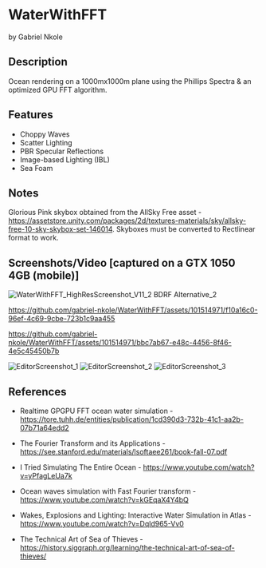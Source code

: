# WaterWithFFT
by Gabriel Nkole

## Description
Ocean rendering on a 1000mx1000m plane using the Phillips Spectra & an optimized GPU FFT algorithm.

## Features
- Choppy Waves
- Scatter Lighting
- PBR Specular Reflections
- Image-based Lighting (IBL)
- Sea Foam

## Notes
Glorious Pink skybox obtained from the AllSky Free asset - https://assetstore.unity.com/packages/2d/textures-materials/sky/allsky-free-10-sky-skybox-set-146014.
Skyboxes must be converted to Rectlinear format to work.

## Screenshots/Video [captured on a GTX 1050 4GB (mobile)]
![WaterWithFFT_HighResScreenshot_V11_2 BDRF Alternative_2](https://github.com/gabriel-nkole/WaterWithFFT/assets/101514971/1331bed1-1de3-4a01-8e1e-28cf274e4b67)

https://github.com/gabriel-nkole/WaterWithFFT/assets/101514971/f10a16c0-96ef-4c69-9cbe-723b1c9aa455

https://github.com/gabriel-nkole/WaterWithFFT/assets/101514971/bbc7ab67-e48c-4456-8f46-4e5c45450b7b

![EditorScreenshot_1](https://github.com/gabriel-nkole/WaterWithFFT/assets/101514971/0593e32e-a007-417d-bb1f-d46fb51def49)
![EditorScreenshot_2](https://github.com/gabriel-nkole/WaterWithFFT/assets/101514971/10572f8f-82bb-43f6-a9b2-2df3e0653217)
![EditorScreenshot_3](https://github.com/gabriel-nkole/WaterWithFFT/assets/101514971/415771d4-1b8a-44ac-82ac-6df0c5b8a89c)

## References
- Realtime GPGPU FFT ocean water simulation - https://tore.tuhh.de/entities/publication/1cd390d3-732b-41c1-aa2b-07b71a64edd2
- The Fourier Transform and its Applications - https://see.stanford.edu/materials/lsoftaee261/book-fall-07.pdf
- I Tried Simulating The Entire Ocean - https://www.youtube.com/watch?v=yPfagLeUa7k
- Ocean waves simulation with Fast Fourier transform - https://www.youtube.com/watch?v=kGEqaX4Y4bQ

- Wakes, Explosions and Lighting: Interactive Water Simulation in Atlas - https://www.youtube.com/watch?v=Dqld965-Vv0
- The Technical Art of Sea of Thieves - https://history.siggraph.org/learning/the-technical-art-of-sea-of-thieves/
